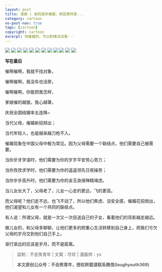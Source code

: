 ```yaml
---
layout: post
title: 漫画 | 爸妈放弃催婚，原因竟然是...
category: cartoon
no-post-nav: true
tags: [cartoon]
copyright: cartoon
excerpt: 怕催婚的，可以酌情试试看···
---
```


![](http://favorites.ren/assets/images/2020/cartoon/cuihun/cuihun01.jpg)
![](http://favorites.ren/assets/images/2020/cartoon/cuihun/cuihun02.jpg)
![](http://favorites.ren/assets/images/2020/cartoon/cuihun/cuihun03.jpg)
![](http://favorites.ren/assets/images/2020/cartoon/cuihun/cuihun04.jpg)
![](http://favorites.ren/assets/images/2020/cartoon/cuihun/cuihun05.jpg)
![](http://favorites.ren/assets/images/2020/cartoon/cuihun/cuihun06.jpg)
![](http://favorites.ren/assets/images/2020/cartoon/cuihun/cuihun07.jpg)
![](http://favorites.ren/assets/images/2020/cartoon/cuihun/cuihun08.jpg)
![](http://favorites.ren/assets/images/2020/cartoon/cuihun/cuihun09.jpg)
![](http://favorites.ren/assets/images/2020/cartoon/cuihun/cuihun10.jpg)
![](http://favorites.ren/assets/images/2020/cartoon/cuihun/cuihun11.jpg)
![](http://favorites.ren/assets/images/2020/cartoon/cuihun/cuihun12.jpg)

**写在最后**

催啊催啊，我就不找对象，

催啊催啊，我没车也没房，

催啊催啊，你能把我怎样，

爹娘催的越狠，我心越犟，

庆祝全国结婚率五连降~

 
当代父母，催婚新招频出；

当代年轻人，也是越来越刀枪不入。

 
催婚现象在中国父母中极为常见。因为父母需要一个联结点，他们需要自己被需要。

当你牙牙学语时，他们需要为你的岁岁平安劳心劳力；

当你孜孜求学时，他们需要为你的遥遥领先日夜操劳；

当你步步高升时，他们需要为你的金玉良缘殚精竭虑。

 
当儿女长大了，父母老了，儿女一心走的更远，飞的更高。

而父母呢？他们走不远、也飞不动了，所以他们焦虑、没安全感，催婚花招频出，他们渴望和儿女有一个共同的联结点。

 
有人说：所谓父母，就是一次又一次目送自己的子女，看着他们的背影越走越远。

做儿女的，和父母多聊聊，让他们更多的把重心生活转移到自己身上，把我们亏欠父母的岁月交到他们自己手上。

 
渐行渐远的应该是岁月，而不是距离。

>监制：不会笑青年 | 文案：尽欢 | 漫画师：ys
>
>**本文原创公众号：不会笑青年，授权转载请联系微信(laughyouth369)**